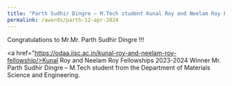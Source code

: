 ```yaml
---
title: "Parth Sudhir Dingre – M.Tech student Kunal Roy and Neelam Roy Fellowships Award for 2023-24 (12/04/24)"
permalink: /awards/parth-12-apr-2024
---
```

Congratulations to Mr.Mr. Parth Sudhir Dingre !!!

<a href="https://odaa.iisc.ac.in/kunal-roy-and-neelam-roy-fellowship/>Kunal Roy and Neelam Roy Fellowships</a> 2023-2024 Winner Mr. Parth Sudhir Dingre – M.Tech student from the Department of Materials Science and Engineering.